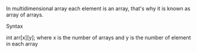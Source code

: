 In multidimensional array each element is an array, that's why it is known as array of arrays.

Syntax

int arr[x][y];
where x is the number of arrays and y is the number of element in each array
